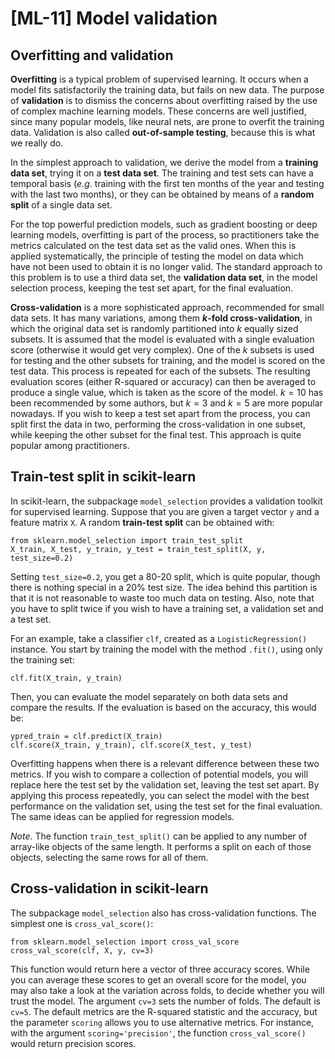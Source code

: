 # [ML-11] Model validation

## Overfitting and validation

**Overfitting** is a typical problem of supervised learning. It occurs when a model fits satisfactorily the training data, but fails on new data. The purpose of **validation** is to dismiss the concerns about overfitting raised by the use of complex machine learning models. These concerns are well justified, since many popular models, like neural nets, are prone to overfit the training data. Validation is also called **out-of-sample testing**, because this is what we really do.

In the simplest approach to validation, we derive the model from a **training data set**, trying it on a **test data set**. The training and test sets can have a temporal basis (*e.g*. training with the first ten months of the year and testing with the last two months), or they can be obtained by means of a **random split** of a single data set.

For the top powerful prediction models, such as gradient boosting or deep learning models, overfitting is part of the process, so practitioners take the metrics calculated on the test data set as the valid ones. When this is applied systematically, the principle of testing the model on data which have not been used to obtain it is no longer valid. The standard approach to this problem is to use a third data set, the **validation data set**, in the model selection process, keeping the test set apart, for the final evaluation.

**Cross-validation** is a more sophisticated approach, recommended for small data sets. It has many variations, among them **$k$-fold cross-validation**, in which the original data set is randomly partitioned into $k$ equally sized subsets. It is assumed that the model is evaluated with a single evaluation score (otherwise it would get very complex). One of the $k$ subsets is used for testing and the other subsets for training, and the model is scored on the test data. This process is repeated for each of the  subsets. The resulting evaluation scores (either R-squared or accuracy) can then be averaged to produce a single value, which is taken as the score of the model. $k=10$ has been recommended by some authors, but $k=3$ and $k=5$ are more popular nowadays. If you wish to keep a test set apart from the process, you can split first the data in two, performing the cross-validation in one subset, while keeping the other subset for the final test. This approach is quite popular among practitioners.

## Train-test split in scikit-learn

In scikit-learn, the subpackage `model_selection` provides a validation toolkit for supervised learning. Suppose that you are given a target vector `y` and a feature matrix `X`. A random **train-test split** can be obtained with:

```
from sklearn.model_selection import train_test_split
X_train, X_test, y_train, y_test = train_test_split(X, y, test_size=0.2)
```

Setting `test_size=0.2`, you get a 80-20 split, which is quite popular, though there is nothing special in a 20% test size. The idea behind this partition is that it is not reasonable to waste too much data on testing. Also, note that you have to split twice if you wish to have a training set, a validation set and a test set.

For an example, take a classifier `clf`, created as a `LogisticRegression()` instance. You start by training the model with the method `.fit()`, using only the training set:

```
clf.fit(X_train, y_train)
```

Then, you can evaluate the model separately on both data sets and compare the results. If the evaluation is based on the accuracy, this would be:

```
ypred_train = clf.predict(X_train)
clf.score(X_train, y_train), clf.score(X_test, y_test)
```

Overfitting happens when there is a relevant difference between these two metrics. If you wish to compare a collection of potential models, you will replace here the test set by the validation set, leaving the test set apart. By applying this process repeatedly, you can select the model with the best performance on the validation set, using the test set for the final evaluation. The same ideas can be applied for regression models.

*Note*. The function `train_test_split()` can be applied to any number of array-like objects of the same length. It performs a split on each of those objects, selecting the same rows for all of them.

## Cross-validation in scikit-learn

The subpackage `model_selection` also has cross-validation functions. The simplest one is `cross_val_score()`:

```
from sklearn.model_selection import cross_val_score
cross_val_score(clf, X, y, cv=3)
```

This function would return here a vector of three accuracy scores. While you can average these scores to get an overall score for the model, you may also take a look at the variation across folds, to decide whether you will trust the model. The argument `cv=3` sets the number of folds. The default is `cv=5`. The default metrics are the R-squared statistic and the accuracy, but the parameter `scoring` allows you to use alternative metrics. For instance, with the argument `scoring='precision'`, the function `cross_val_score()` would return precision scores.
